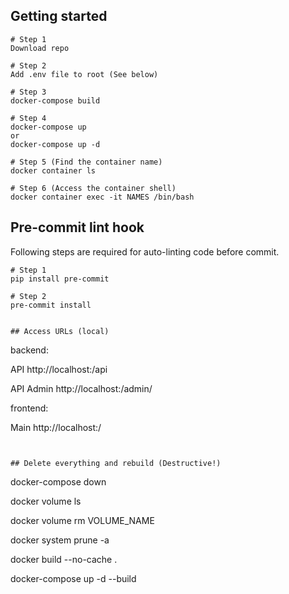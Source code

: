 
## Getting started
```
# Step 1
Download repo

# Step 2
Add .env file to root (See below)

# Step 3
docker-compose build

# Step 4
docker-compose up
or
docker-compose up -d

# Step 5 (Find the container name)
docker container ls

# Step 6 (Access the container shell)
docker container exec -it NAMES /bin/bash

```
## Pre-commit lint hook
Following steps are required for auto-linting code before commit.
```
# Step 1
pip install pre-commit

# Step 2
pre-commit install


## Access URLs (local)
```
backend:

API          http://localhost:<port>/api

API Admin    http://localhost:<port>/admin/

frontend:

Main        http://localhost:<port>/
```


## Delete everything and rebuild (Destructive!)
```
docker-compose down

docker volume ls

docker volume rm VOLUME_NAME

docker system prune -a

docker build --no-cache .

docker-compose up -d --build
```
